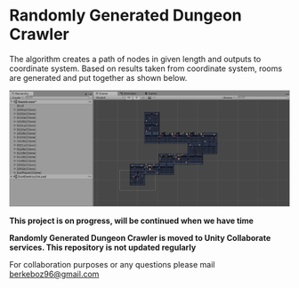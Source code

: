 ﻿
# Randomly Generated Dungeon Crawler

The algorithm creates a path of nodes in given length and outputs to coordinate system. Based on results taken from coordinate system, rooms are generated and put together as shown below. 

![alt text](https://github.com/berkeliboz/Randomly-Generated-Dungeon-Crawler/blob/master/img/Random2.PNG)


**This project is on progress, will be continued when we have time**

**Randomly Generated Dungeon Crawler is moved to Unity Collaborate services. This repository is not updated regularly**

For collaboration purposes or any questions please mail berkeboz96@gmail.com
